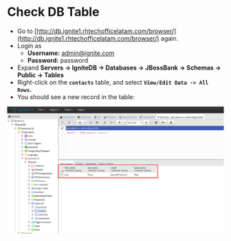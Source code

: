 # Check DB Table

* Go to [http://db.ignite1.rhtechofficelatam.com/browser/](http://db.ignite1.rhtechofficelatam.com/browser/) again.
* Login as 
  * **Username:** admin@ignite.com
  * **Password:** password
* Expand **Servers -&gt; IgniteDB -&gt; Databases -&gt; JBossBank -&gt; Schemas -&gt; Public -&gt; Tables**
* Right-click on the **`contacts`** table, and select **`View/Edit Data -> All Rows`.**
* You should see a new record in the table:

![](../../.gitbook/assets/image%20%2867%29.png)

